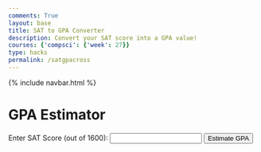 ```yaml
---
comments: True
layout: base
title: SAT to GPA Converter
description: Convert your SAT score into a GPA value!
courses: {'compsci': {'week': 27}}
type: hacks
permalink: /satgpacross
---
```


{% include navbar.html %}

<style>
    /* Your existing CSS styles */

    /* New styles for SAT to GPA form */
    #satForm {
        margin-top: 20px;
    }

    #satImage {
        display: block;
        margin: 0 auto;
        max-width: 100%;
        height: auto;
        margin-bottom: 20px;
    }
</style>

<html lang="en">
<head>
    <meta charset="UTF-8">
    <meta name="viewport" content="width=device-width, initial-scale=1.0">
    <title>GPA Estimator</title>
    <style>
        /* Your CSS styles here */
    </style>
</head>
<body>
    <h1>GPA Estimator</h1>
    <form id="satForm">
    <label for="satscore">Enter SAT Score (out of 1600):</label>
    <input type="number" id="satscore" name="satscore">
    <button type="button" onclick="estimateGPA()">Estimate GPA</button>
    </form>
    <p id="result"></p>
    <script>
        function estimateGPA() {
            var satscore = document.getElementById('satscore').value;
            fetch('http://127.0.0.1:8028/api/satgpacross', {
                method: 'POST',
                headers: {
                    'Content-Type': 'application/json'
                },
                body: JSON.stringify({
                    'satscore': satscore
                })
            })
            .then(response => {
                if (!response.ok) {
                    throw new Error('Network response was not ok');
                }
                return response.json();
            })
            .then(data => {
                // Check if data is valid JSON
                if (data && typeof data === 'object') {
                    document.getElementById('result').innerText = "Estimated GPA: " + data.GPA_estimate.toFixed(2);
                } else {
                    throw new Error('Invalid JSON data received');
                }
            })
            .catch(error => {
                console.error('Error:', error);
                // Handle errors here, e.g., display an error message to the user
            });
        }
    </script>
</body>
</html>